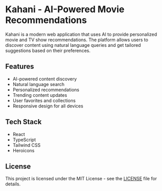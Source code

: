 # Kahani - AI-Powered Movie Recommendations

Kahani is a modern web application that uses AI to provide personalized movie and TV show recommendations. The platform allows users to discover content using natural language queries and get tailored suggestions based on their preferences.

## Features

- AI-powered content discovery
- Natural language search
- Personalized recommendations
- Trending content updates
- User favorites and collections
- Responsive design for all devices

## Tech Stack

- React
- TypeScript
- Tailwind CSS
- Heroicons

## License

This project is licensed under the MIT License - see the [LICENSE](LICENSE) file for details.

